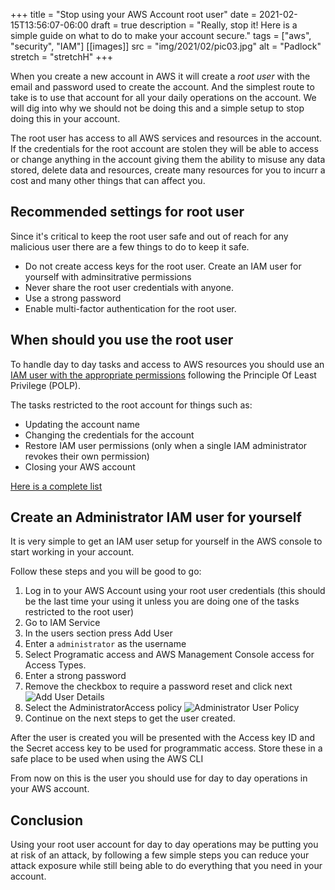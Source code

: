 +++
title = "Stop using your AWS Account root user"
date = 2021-02-15T13:56:07-06:00
draft = true
description = "Really, stop it! Here is a simple guide on what to do to make your account secure."
tags = ["aws", "security", "IAM"]
[[images]]
  src = "img/2021/02/pic03.jpg"
  alt = "Padlock"
  stretch = "stretchH"
+++

When you create a new account in AWS it will create a *root user* with the email and password used to create the account. And the simplest route to take is to use that account for all your daily operations on the account. We will dig into why we should not be doing this and a simple setup to stop doing this in your account.

The root user has access to all AWS services and resources in the account. If the credentials for the root account are stolen they will be able to access or change anything in the account giving them the ability to misuse any data stored, delete data and resources, create many resources for you to incurr a cost and many other things that can affect you.

## Recommended settings for root user
Since it's critical to keep the root user safe and out of reach for any malicious user there are a few things to do to keep it safe.

* Do not create access keys for the root user. Create an IAM user for yourself with adminsitrative permissions
* Never share the root user credentials with anyone.
* Use a strong password
* Enable multi-factor authentication for the root user.

## When should you use the root user
To handle day to day tasks and access to AWS resources you should use an [IAM user with the appropriate permissions](https://docs.aws.amazon.com/IAM/latest/UserGuide/best-practices.html#lock-away-credentials) following the Principle Of Least Privilege (POLP).

The tasks restricted to the root account for things such as:
* Updating the account name
* Changing the credentials for the account
* Restore IAM user permissions (only when a single IAM administrator revokes their own permission)
* Closing your AWS account

[Here is a complete list](https://docs.aws.amazon.com/general/latest/gr/root-vs-iam.html#aws_tasks-that-require-root)

## Create an Administrator IAM user for yourself
It is very simple to get an IAM user setup for yourself in the AWS console to start working in your account.

Follow these steps and you will be good to go:

1. Log in to your AWS Account using your root user credentials (this should be the last time your using it unless you are doing one of the tasks restricted to the root user)
2. Go to IAM Service
3. In the users section press Add User
4. Enter a `administrator` as the username
5. Select Programatic access and AWS Management Console access for Access Types.
6. Enter a strong password
7. Remove the checkbox to require a password reset and click next
![Add User Details](/img/2021/02/pic01.jpg)
8. Select the AdministratorAccess policy
![Administrator User Policy](/img/2021/02/pic02.jpg)
9. Continue on the next steps to get the user created.

After the user is created you will be presented with the Access key ID and the Secret access key to be used for programmatic access.
Store these in a safe place to be used when using the AWS CLI

From now on this is the user you should use for day to day operations in your AWS account.

## Conclusion
Using your root user account for day to day operations may be putting you at risk of an attack, by following a few simple steps you can reduce your attack exposure while still being able to do everything that you need in your account.
